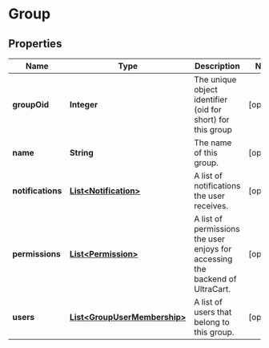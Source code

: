 
# Group

## Properties
Name | Type | Description | Notes
------------ | ------------- | ------------- | -------------
**groupOid** | **Integer** | The unique object identifier (oid for short) for this group |  [optional]
**name** | **String** | The name of this group. |  [optional]
**notifications** | [**List&lt;Notification&gt;**](Notification.md) | A list of notifications the user receives. |  [optional]
**permissions** | [**List&lt;Permission&gt;**](Permission.md) | A list of permissions the user enjoys for accessing the backend of UltraCart. |  [optional]
**users** | [**List&lt;GroupUserMembership&gt;**](GroupUserMembership.md) | A list of users that belong to this group. |  [optional]



